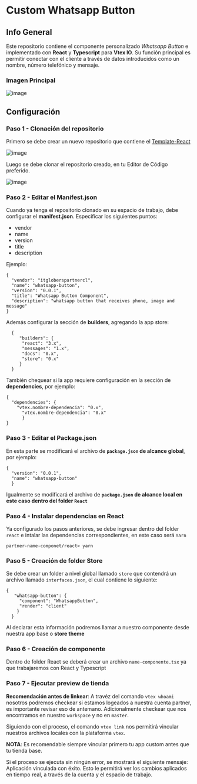 # Custom Whatsapp Button
## Info General
Este repositorio contiene el componente personalizado *Whatsapp Button* e implementado con **React** y **Typescript** para **Vtex IO**. Su función principal es permitir conectar con el cliente a través de datos introducidos como un nombre, número telefónico y mensaje.
### Imagen Principal


![image](https://user-images.githubusercontent.com/87923794/193936554-f7170f63-848a-4fd7-9568-50566e526278.png)

## Configuración
### Paso 1 - Clonación del repositorio
Primero se debe crear un nuevo repositorio que contiene el [Template-React](https://github.com/vtex-apps/react-app-template)

![image](https://user-images.githubusercontent.com/87923794/193940505-9b651d73-929d-4429-a90c-16be744f3dae.png)

Luego se debe clonar el repositorio creado, en tu Editor de Código preferido.

![image](https://user-images.githubusercontent.com/87923794/193941689-1edfa15e-09cd-47fd-b12c-29f2171ae302.png)

### Paso 2 - Editar el Manifest.json
Cuando ya tenga el repositorio clonado en su espacio de trabajo, debe configurar el **manifest.json**. Especificar los siguientes puntos:
 - vendor
 - name
 - version
 - title
 - description
 
 Ejemplo:
 
    {
      "vendor": "itgloberspartnercl",
      "name": "whatsapp-button",
      "version": "0.0.1",
      "title": "Whatsapp Button Component",
      "description": "whatsapp button that receives phone, image and message"
    }
   
Además configurar la sección de **builders**, agregando la app store:

      {
         "builders": {
          "react": "3.x",
          "messages": "1.x",
          "docs": "0.x",
          "store": "0.x"
         }
      }

También chequear si la app requiere configuración en la sección de **dependencies**, por ejemplo:

    {   
      "dependencies": {
        "vtex.nombre-dependencia": "0.x",
	      "vtex.nombre-dependencia": "0.x"
		  }
    }
       
    
 ### Paso 3 - Editar el Package.json
 En esta parte se modificará el archivo de **`package.json` de alcance global**, por ejemplo:
 
    {
      "version": "0.0.1",
      "name": "whatsapp-button"
	  }

Igualmente se modificará el archivo de **`package.json` de alcance local en este caso dentro del folder `React`**

### Paso 4 - Instalar dependencias en React
Ya configurado los pasos anteriores, se debe ingresar dentro del folder `react` e intalar las dependencias correspondientes, en este caso será `Yarn`

   `partner-name-componet/react> yarn`

### Paso 5 - Creación de folder Store
Se debe crear un folder a nivel global llamado `store` que contendrá un archivo llamado `interfaces.json`, el cual contiene lo siguiente: 

    {
       "whatsapp-button": {
         "component": "WhatsappButton",
         "render": "client"
        }
	  }

Al declarar esta información podremos llamar a nuestro componente desde nuestra app base o **store theme**

### Paso 6 - Creación de componente
Dentro de folder React se deberá crear un archivo `name-componente.tsx` ya que trabajaremos con React y Typescript

### Paso 7 - Ejecutar preview de tienda
**Recomendación antes de linkear**: A travéz del comando `vtex whoami` nosotros podremos checkear si estamos logeados a nuestra cuenta partner, es importante revisar eso de antemano. Adicionalmente checkear que nos encontramos en nuestro `workspace` y no en `master`.

Siguiendo con el proceso, el comando `vtex link` nos permitirá vincular nuestros archivos locales con la plataforma `vtex`.

**NOTA**: Es recomendable siempre vincular primero tu app custom antes que tu tienda base.

Si el proceso se ejecuta sin ningún error, se mostrará el siguiente mensaje: Aplicación vinculada con éxito. 
Esto le permitirá ver los cambios aplicados en tiempo real, a través de la cuenta y el espacio de trabajo.
